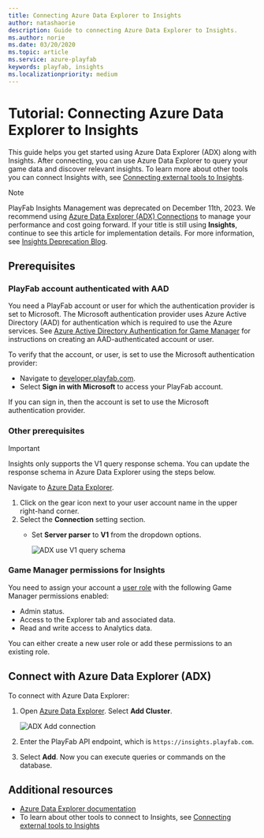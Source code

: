 ```yaml
---
title: Connecting Azure Data Explorer to Insights
author: natashaorie
description: Guide to connecting Azure Data Explorer to Insights. 
ms.author: norie
ms.date: 03/20/2020    
ms.topic: article
ms.service: azure-playfab
keywords: playfab, insights
ms.localizationpriority: medium
---
```


# Tutorial: Connecting Azure Data Explorer to Insights

This guide helps you get started using Azure Data Explorer (ADX) along with Insights. After connecting, you can use Azure Data Explorer to query your game data and discover relevant insights. To learn more about other tools you can connect Insights with, see [Connecting external tools to Insights](index.md).

> [!NOTE]
> PlayFab Insights Management was deprecated on December 11th, 2023. We recommend using [Azure Data Explorer (ADX) Connections](../../export-data/data-connection-adx.md) to manage your performance and cost going forward. If your title is still using **Insights**, continue to see this article for implementation details. For more information, see [Insights Deprecation Blog](https://developer.microsoft.com/en-us/games/articles/2023/09/playfab-insights-management-to-be-deprecated-starting-december-11/).

## Prerequisites

### PlayFab account authenticated with AAD

You need a PlayFab account or user for which the authentication provider is set to Microsoft. The Microsoft authentication provider uses Azure Active Directory (AAD) for authentication which is required to use the Azure services. See [Azure Active Directory Authentication for Game Manager](../../../features/authentication/aad-authentication/index.md) for instructions on creating an AAD-authenticated account or user.

To verify that the account, or user, is set to use the Microsoft authentication provider:

* Navigate to [developer.playfab.com](https://developer.playfab.com).
* Select **Sign in with Microsoft** to access your PlayFab account.

If you can sign in, then the account is set to use the Microsoft authentication provider.

### Other prerequisites

> [!IMPORTANT]
> Insights only supports the V1 query response schema. You can update the response schema in Azure Data Explorer using the steps below.
>

Navigate to [Azure Data Explorer](https://dataexplorer.azure.com/).

1. Click on the gear icon next to your user account name in the upper right-hand corner.
1. Select the **Connection** setting section.
   * Set **Server parser** to **V1** from the dropdown options.

     ![ADX use V1 query schema](media/adx-settings-v1.png)

### Game Manager permissions for Insights

You need to assign your account a [user role](../../../gamemanager/playfab-user-roles.md) with the following Game Manager permissions enabled:

* Admin status.
* Access to the Explorer tab and associated data.
* Read and write access to Analytics data.

You can either create a new user role or add these permissions to an existing role.

## Connect with Azure Data Explorer (ADX)

To connect with Azure Data Explorer:

1. Open [Azure Data Explorer](https://dataexplorer.azure.com/). Select **Add Cluster**.

   ![ADX Add connection](media/adx-add-cluster-button.png)

2. Enter the PlayFab API endpoint, which is `https://insights.playfab.com`.

3. Select **Add**. Now you can execute queries or commands on the database.

## Additional resources

* [Azure Data Explorer documentation](/azure/data-explorer/)
* To learn about other tools to connect to Insights, see [Connecting external tools to Insights](index.md)
